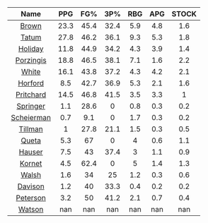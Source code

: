 |                                     Name                                     |  PPG  |  FG%  |  3P%  |  RBG  |  APG  |  STOCK  |
|:----------------------------------------------------------------------------:|:-----:|:-----:|:-----:|:-----:|:-----:|:-------:|
|      [Brown](https://www.espn.com/nba/player/_/id/3917376/jaylen-brown)      | 23.3  | 45.4  | 32.4  |  5.9  |  4.8  |   1.6   |
|      [Tatum](https://www.espn.com/nba/player/_/id/4065648/jayson-tatum)      | 27.8  | 46.2  | 36.1  |  9.3  |  5.3  |   1.8   |
|      [Holiday](https://www.espn.com/nba/player/_/id/3995/jrue-holiday)       | 11.8  | 44.9  | 34.2  |  4.3  |  3.9  |   1.4   |
| [Porzingis](https://www.espn.com/nba/player/_/id/3102531/kristaps-porzingis) | 18.8  | 46.5  | 38.1  |  7.1  |  1.6  |   2.2   |
|     [White](https://www.espn.com/nba/player/_/id/3078576/derrick-white)      | 16.1  | 43.8  | 37.2  |  4.3  |  4.2  |   2.1   |
|       [Horford](https://www.espn.com/nba/player/_/id/3213/al-horford)        |  8.5  | 42.7  | 36.9  |  5.3  |  2.1  |   1.6   |
|  [Pritchard](https://www.espn.com/nba/player/_/id/4066354/payton-pritchard)  | 14.5  | 46.8  | 41.5  |  3.5  |  3.3  |    1    |
|   [Springer](https://www.espn.com/nba/player/_/id/4432164/jaden-springer)    |  1.1  | 28.6  |   0   |  0.8  |  0.3  |   0.2   |
| [Scheierman](https://www.espn.com/nba/player/_/id/4593841/baylor-scheierman) |  0.7  |  9.1  |   0   |  1.7  |  0.3  |   0.2   |
|    [Tillman](https://www.espn.com/nba/player/_/id/4277964/xavier-tillman)    |   1   | 27.8  | 21.1  |  1.5  |  0.3  |   0.5   |
|     [Queta](https://www.espn.com/nba/player/_/id/4397424/neemias-queta)      |  5.3  |  67   |   0   |   4   |  0.6  |   1.1   |
|      [Hauser](https://www.espn.com/nba/player/_/id/4065804/sam-hauser)       |  7.5  |  43   | 37.4  |   3   |  1.1  |   0.9   |
|      [Kornet](https://www.espn.com/nba/player/_/id/3064560/luke-kornet)      |  4.5  | 62.4  |   0   |   5   |  1.4  |   1.3   |
|      [Walsh](https://www.espn.com/nba/player/_/id/4683689/jordan-walsh)      |  1.6  |  34   |  25   |  1.2  |  0.3  |   0.6   |
|      [Davison](https://www.espn.com/nba/player/_/id/4576085/jd-davison)      |  1.2  |  40   | 33.3  |  0.4  |  0.2  |   0.2   |
|    [Peterson](https://www.espn.com/nba/player/_/id/4397689/drew-peterson)    |  3.2  |  50   | 41.2  |  2.1  |  0.7  |   0.4   |
|     [Watson](https://www.espn.com/nba/player/_/id/4431705/anton-watson)      |  nan  |  nan  |  nan  |  nan  |  nan  |   nan   |